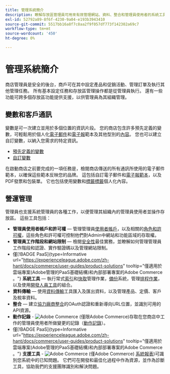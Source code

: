 ```yaml
---
title: 管理系統簡介
description: 瞭解存放區管理員可用來有效管理網站、資料、整合和管理員使用者的系統工具和功能。
exl-id: 52792a89-8f6f-4230-9a04-e193b3943410
source-git-commit: 5517bb16a8f7c8aa2f9f057df773f142302a69c7
workflow-type: tm+mt
source-wordcount: '450'
ht-degree: 0%

---
```


# 管理系統簡介

商店管理員是安全的後台，商戶可在其中設定產品和促銷活動、管理訂單及執行其他管理任務。 所有基本設定任務和存放區管理操作都是從管理員執行。 還有一些功能可跨多個存放區功能提供支援，以供管理員為其組織管理。

## 變數和客戶通訊

變數是可一次建立並用於多個位置的資訊片段。 您的商店包含許多預先定義的變數，可輕鬆用於個人化[電子郵件](email-templates.md)和[電子報](../merchandising-promotions/newsletter-template.md)範本及其他型別的[內容](../content-design/introduction.md#content)。 您也可以建立自訂變數，以納入您需求的特定資訊。

- [預先定義的變數](variables-predefined.md)
- [自訂變數](variables-custom.md)

在啟動商店之前要完成的一項任務是，檢閱商店傳送的所有通訊所使用的電子郵件範本，以確保這些範本反映您的品牌。 這包括自訂電子郵件和[電子報範本](../merchandising-promotions/newsletter-template.md)，以及PDF發票和包裝單。 它也包括使用變數和[標籤標籤](markup-tags.md)個人化內容。

## 營運管理

管理員也支援系統管理員的各種工作，以便管理其組織內的管理員使用者並操作存放區。 這些工具包括：

- **管理員使用者帳戶和許可權** — 管理管理員[使用者帳戶](permissions-users-all.md)，以及相關的[角色和許可權](permissions-user-roles.md)，這些角色和許可權可控制他們對Admin中網站和功能區域的存取權。
- **管理員工作階段和網站限制** — 檢閱[安全性](security.md)最佳實務，並瞭解如何管理管理員工作階段和認證、實作驗證碼以及管理網站限制。
- 僅[!BADGE PaaS]{type=Informative url="https://experienceleague.adobe.com/zh-hant/docs/commerce/user-guides/product-solutions" tooltip="僅適用於雲端專案(Adobe管理的PaaS基礎結構)和內部部署專案的Adobe Commerce 。"} **系統工具** — 執行常式[索引](index-management.md)和[快取](cache-management.md)管理作業，[備份](backups.md)系統，管理[排程作業](data-scheduled-import-export.md)，以及使用[開發人員工具](developer-tools.md)的組合。
- **資料傳輸** — 使用[資料傳輸](data-transfer.md)工具匯入及匯出資料，以及管理產品、定價、客戶及稅率資料。
- **整合** — 建立[協力廠商整合](integrations.md)的OAuth認證和重新導向URL位置，並識別可用的API資源。
- **動作記錄** - ![Adobe Commerce](../assets/adobe-logo.svg) (僅限Adobe Commerce)存取在您商店中工作的管理員使用者所做變更的記錄（[動作記錄](action-log.md)）。
- 僅[!BADGE PaaS]{type=Informative url="https://experienceleague.adobe.com/zh-hant/docs/commerce/user-guides/product-solutions" tooltip="僅適用於雲端專案(Adobe管理的PaaS基礎結構)和內部部署專案的Adobe Commerce 。"} **支援工具** - ![Adobe Commerce](../assets/adobe-logo.svg) (僅Adobe Commerce) [系統報表](support.md#access-system-reports))可識別您系統中的已知問題。 它們可在開發和最佳化過程中作為資源，並作為診斷工具，協助我們的支援團隊識別和解決問題。
